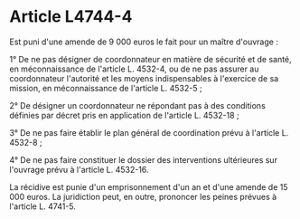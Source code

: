 # Article L4744-4

Est puni d'une amende de 9 000 euros le fait pour un maître d'ouvrage :

1° De ne pas désigner de coordonnateur en matière de sécurité et de santé, en méconnaissance de l'article L. 4532-4, ou de ne pas assurer au coordonnateur l'autorité et les moyens indispensables à l'exercice de sa mission, en méconnaissance de l'article L. 4532-5 ;

2° De désigner un coordonnateur ne répondant pas à des conditions définies par décret pris en application de l'article L. 4532-18 ;

3° De ne pas faire établir le plan général de coordination prévu à l'article L. 4532-8 ;

4° De ne pas faire constituer le dossier des interventions ultérieures sur l'ouvrage prévu à l'article L. 4532-16.

La récidive est punie d'un emprisonnement d'un an et d'une amende de 15 000 euros. La juridiction peut, en outre, prononcer les peines prévues à l'article L. 4741-5.